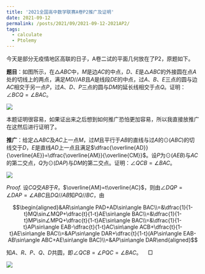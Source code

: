 ```yaml
---
title: '2021全国高中数学联赛A卷P2推广及证明'
date: 2021-09-12
permalink: /posts/2021/09/2021-09-12-2021AP2/
tags:
  - calculate
  - Ptolemy
---
```


今天是部分无疫情地区高联的日子，A卷二试的平面几何放在了P2，原题如下。

**题目**：如图所示，在$\triangle ABC$​中，$M$​是边$AC$​的中点，$D$​、$E$​是$\triangle ABC$​的外接圆在点$A$​处的切线上的两点，满足$MD//AB$​且$A$​是线段$DE$​的中点，过$A$​、$B$​、$E$​三点的圆与边$AC$​相交于另一点$P$​，过$A$​、$D$​、$P$三点的圆与$DM$的延长线相交于点$Q$。证明：$\angle BCQ=\angle BAC$​。​​

<img src="https://llddeddym.github.io/images/2021-09-12(1).png"/>

本题证明很容易，如果证出来之后想到如何推广恐怕更加容易，所以我直接放推广在这然后进行证明了。

**推广**：给定$\triangle ABC$​​及$AC$​​上一点$M$​​，过$M$​​且平行于$AB$​​的直线与过$A$​​的$\odot(ABC)$​​的切线交于$D$​​，$E$​是直线$AD$​上一点且满足$\dfrac{\overline{AD}}{\overline{AE}}=\dfrac{\overline{AM}}{\overline{CM}}$​。设$P$​为$\odot(AEB)$​与$AC$​的第二交点，$Q$​为$\odot(DAP)$​与$DM$​的第二交点。证明：$\angle QCB=\angle BAC$​。

<img src="https://llddeddym.github.io/images/2021-09-12(2).png"/>

*Proof.* 设$CQ$交$AB$于$R$，$\overline{AM}=t\overline{AC}$，则由$\angle DQP=\angle DAP=\angle ABC$且$DQ//AB$知$PQ//BC$，由

$$\begin{aligned}&AR\sin\angle PAD+AD\sin\angle BAC\\=&\dfrac{1}{1-t}MQ\sin∠MQP+\dfrac{t}{1-t}AE\sin\angle BAC\\=&\dfrac{1}{1-t}MP\sin∠MPQ+\dfrac{t}{1-t}AE\sin\angle BAC\\=&\dfrac{1}{1-t}AP\sin\angle EAB-\dfrac{t}{1-t}AC\sin\angle ACB+\dfrac{t}{1-t}AE\sin\angle BAC\\=&AP\sin\angle DAR+\dfrac{t}{1-t}(AP\sin\angle EAB-AB\sin\angle ABC+AE\sin\angle BAC)\\=&AP\sin\angle DAR\end{aligned}$$

知$A$、$R$、$P$、$Q$、$D$共圆，即$\angle QCB=\angle PQC=\angle BAC$。$\quad\Box$

<img src="https://llddeddym.github.io/images/2021-09-12(3).png"/>